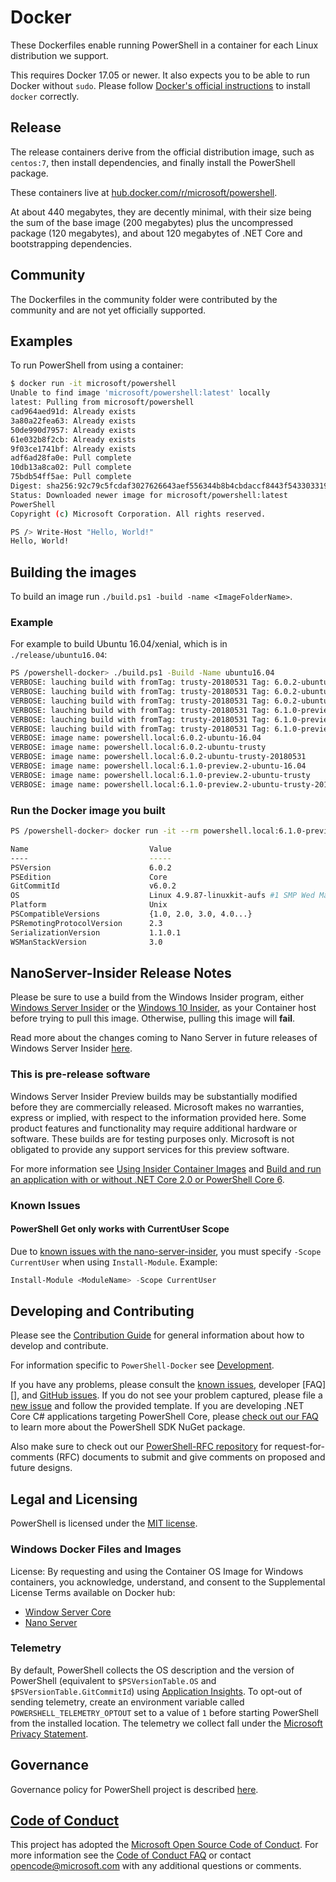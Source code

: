 # Docker

These Dockerfiles enable running PowerShell in a container for each Linux distribution we support.

This requires Docker 17.05 or newer.
It also expects you to be able to run Docker without `sudo`.
Please follow [Docker's official instructions][install] to install `docker` correctly.

[install]: https://docs.docker.com/engine/installation/

## Release

The release containers derive from the official distribution image,
such as `centos:7`, then install dependencies,
and finally install the PowerShell package.

These containers live at [hub.docker.com/r/microsoft/powershell][docker-release].

At about 440 megabytes, they are decently minimal,
with their size being the sum of the base image (200 megabytes)
plus the uncompressed package (120 megabytes),
and about 120 megabytes of .NET Core and bootstrapping dependencies.

[docker-release]: https://hub.docker.com/r/microsoft/powershell/

## Community

The Dockerfiles in the community folder were contributed by the community and are not yet officially supported.

## Examples

To run PowerShell from using a container:

```sh
$ docker run -it microsoft/powershell
Unable to find image 'microsoft/powershell:latest' locally
latest: Pulling from microsoft/powershell
cad964aed91d: Already exists
3a80a22fea63: Already exists
50de990d7957: Already exists
61e032b8f2cb: Already exists
9f03ce1741bf: Already exists
adf6ad28fa0e: Pull complete
10db13a8ca02: Pull complete
75bdb54ff5ae: Pull complete
Digest: sha256:92c79c5fcdaf3027626643aef556344b8b4cbdaccf8443f543303319949c7f3a
Status: Downloaded newer image for microsoft/powershell:latest
PowerShell
Copyright (c) Microsoft Corporation. All rights reserved.

PS /> Write-Host "Hello, World!"
Hello, World!
```

## Building the images

To build an image run `./build.ps1 -build -name <ImageFolderName>`.

### Example

For example to build Ubuntu 16.04/xenial, which is in `./release/ubuntu16.04`:

```sh
PS /powershell-docker> ./build.ps1 -Build -Name ubuntu16.04
VERBOSE: lauching build with fromTag: trusty-20180531 Tag: 6.0.2-ubuntu-16.04 PSversion: 6.0.2
VERBOSE: lauching build with fromTag: trusty-20180531 Tag: 6.0.2-ubuntu-trusty PSversion: 6.0.2
VERBOSE: lauching build with fromTag: trusty-20180531 Tag: 6.0.2-ubuntu-trusty-20180531 PSversion: 6.0.2
VERBOSE: lauching build with fromTag: trusty-20180531 Tag: 6.1.0-preview.2-ubuntu-16.04 PSversion: 6.1.0~preview.2
VERBOSE: lauching build with fromTag: trusty-20180531 Tag: 6.1.0-preview.2-ubuntu-trusty PSversion: 6.1.0~preview.2
VERBOSE: lauching build with fromTag: trusty-20180531 Tag: 6.1.0-preview.2-ubuntu-trusty-20180531 PSversion: 6.1.0~preview.2
VERBOSE: image name: powershell.local:6.0.2-ubuntu-16.04
VERBOSE: image name: powershell.local:6.0.2-ubuntu-trusty
VERBOSE: image name: powershell.local:6.0.2-ubuntu-trusty-20180531
VERBOSE: image name: powershell.local:6.1.0-preview.2-ubuntu-16.04
VERBOSE: image name: powershell.local:6.1.0-preview.2-ubuntu-trusty
VERBOSE: image name: powershell.local:6.1.0-preview.2-ubuntu-trusty-20180531
```

### Run the Docker image you built

```sh
PS /powershell-docker> docker run -it --rm powershell.local:6.1.0-preview.2-ubuntu-16.04 pwsh -c '$psversiontable'

Name                           Value
----                           -----
PSVersion                      6.0.2
PSEdition                      Core
GitCommitId                    v6.0.2
OS                             Linux 4.9.87-linuxkit-aufs #1 SMP Wed Mar 14 15:12:16 UTC 2018
Platform                       Unix
PSCompatibleVersions           {1.0, 2.0, 3.0, 4.0...}
PSRemotingProtocolVersion      2.3
SerializationVersion           1.1.0.1
WSManStackVersion              3.0
```

## NanoServer-Insider Release Notes

Please be sure to use a build from the Windows Insider program, either [Windows Server Insider](https://www.microsoft.com/en-us/software-download/windowsinsiderpreviewserver) or the [Windows 10 Insider](https://insider.windows.com/GettingStarted),
as your Container host before trying to pull this image. Otherwise, pulling this image will **fail**.

Read more about the changes coming to Nano Server in future releases of Windows Server Insider [here](https://docs.microsoft.com/en-us/windows-server/get-started/nano-in-semi-annual-channel).

### This is pre-release software

Windows Server Insider Preview builds may be substantially modified before they are commercially released. Microsoft makes no warranties, express or implied, with respect to the information provided here.
Some product features and functionality may require additional hardware or software. These builds are for testing purposes only. Microsoft is not obligated to provide any support services for this preview software.

For more information see [Using Insider Container Images](https://github.com/Microsoft/Virtualization-Documentation/blob/live/virtualization/windowscontainers/quick-start/Using-Insider-Container-Images.md)
and [Build and run an application with or without .NET Core 2.0 or PowerShell Core 6](https://github.com/Microsoft/Virtualization-Documentation/blob/live/virtualization/windowscontainers/quick-start/Nano-RS3-.NET-Core-and-PS.md).

### Known Issues

#### PowerShell Get only works with CurrentUser Scope

Due to [known issues with the nano-server-insider](https://github.com/Microsoft/Virtualization-Documentation/blob/live/virtualization/windowscontainers/quick-start/Insider-Known-Issues.md#build-16237),
you must specify `-Scope CurrentUser` when using `Install-Module`.  Example:

```powershell
Install-Module <ModuleName> -Scope CurrentUser
```

## Developing and Contributing

Please see the [Contribution Guide][] for general information about how to develop and contribute.

For information specific to `PowerShell-Docker` see [Development][development].

If you have any problems, please consult the [known issues][], developer [FAQ][], and [GitHub issues][].
If you do not see your problem captured, please file a [new issue][] and follow the provided template.
If you are developing .NET Core C# applications targeting PowerShell Core, please [check out our FAQ][] to learn more about the PowerShell SDK NuGet package.

Also make sure to check out our [PowerShell-RFC repository](https://github.com/powershell/powershell-rfc) for request-for-comments (RFC) documents to submit and give comments on proposed and future designs.

[check out our FAQ]: https://github.com/PowerShell/PowerShell/tree/master/docs/FAQ.md#where-do-i-get-the-powershell-core-sdk-package
[Contribution Guide]: https://github.com/PowerShell/PowerShell/tree/master/.github/CONTRIBUTING.md
[known issues]: https://github.com/PowerShell/PowerShell/tree/master/docs/KNOWNISSUES.md
[GitHub issues]: https://github.com/PowerShell/PowerShell/issues
[new issue]:https://github.com/PowerShell/PowerShell/issues/new
[development]: https://github.com/PowerShell/PowerShell-Docker/tree/master/docs/development.md
## Legal and Licensing

PowerShell is licensed under the [MIT license][].

[MIT license]: https://github.com/PowerShell/PowerShell/tree/master/LICENSE.txt

### Windows Docker Files and Images

License: By requesting and using the Container OS Image for Windows containers, you acknowledge, understand, and consent to the Supplemental License Terms available on Docker hub:

- [Window Server Core](https://hub.docker.com/r/microsoft/windowsservercore/)
- [Nano Server](https://hub.docker.com/r/microsoft/nanoserver/)

### Telemetry

By default, PowerShell collects the OS description and the version of PowerShell (equivalent to `$PSVersionTable.OS` and `$PSVersionTable.GitCommitId`) using [Application Insights](https://azure.microsoft.com/en-us/services/application-insights/).
To opt-out of sending telemetry, create an environment variable called `POWERSHELL_TELEMETRY_OPTOUT` set to a value of `1` before starting PowerShell from the installed location.
The telemetry we collect fall under the [Microsoft Privacy Statement](https://privacy.microsoft.com/en-us/privacystatement/).

## Governance

Governance policy for PowerShell project is described [here][].

[here]: https://github.com/PowerShell/PowerShell/blob/master/docs/community/governance.md

## [Code of Conduct][conduct-md]

This project has adopted the [Microsoft Open Source Code of Conduct][conduct-code].
For more information see the [Code of Conduct FAQ][conduct-FAQ] or contact [opencode@microsoft.com][conduct-email] with any additional questions or comments.

[conduct-code]: http://opensource.microsoft.com/codeofconduct/
[conduct-FAQ]: http://opensource.microsoft.com/codeofconduct/faq/
[conduct-email]: mailto:opencode@microsoft.com
[conduct-md]: https://github.com/PowerShell/PowerShell/tree/master/./CODE_OF_CONDUCT.md
